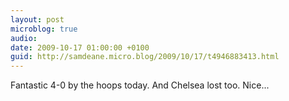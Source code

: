 ```yaml
---
layout: post
microblog: true
audio: 
date: 2009-10-17 01:00:00 +0100
guid: http://samdeane.micro.blog/2009/10/17/t4946883413.html
---
```

Fantastic 4-0 by the hoops today. And Chelsea lost too. Nice...
